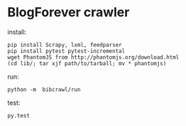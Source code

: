 BlogForever crawler
===================

install:

    pip install Scrapy, lxml, feedparser
    pip install pytest pytest-incremental
    wget PhantomJS from http://phantomjs.org/download.html
    (cd lib/; tar xjf path/to/tarball; mv * phantomjs)

run:

    python -m  bibcrawl/run

test:

    py.test
